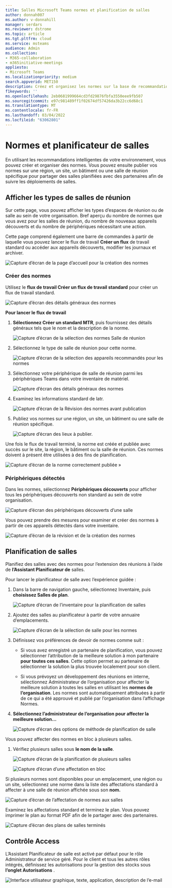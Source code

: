 ```yaml
---
title: Salles Microsoft Teams normes et planification de salles
author: donnah007
ms.author: v-donnahill
manager: serdars
ms.reviewer: dstrome
ms.topic: article
ms.tgt.pltfrm: cloud
ms.service: msteams
audience: Admin
ms.collection:
- M365-collaboration
- m365initiative-meetings
appliesto:
- Microsoft Teams
ms.localizationpriority: medium
search.appverid: MET150
description: Créez et organisez les normes sur la base de recommandations intelligentes de votre environnement.
f1keywords: ''
ms.openlocfilehash: 2eb0681999664cd3fd29876fbfa3550eee9fb507
ms.sourcegitcommit: e97c981489ff1f02674df57426da3b22cc6d68c1
ms.translationtype: MT
ms.contentlocale: fr-FR
ms.lasthandoff: 03/04/2022
ms.locfileid: "63062801"
---
```

# <a name="standards-and-room-planner"></a>Normes et planificateur de salles

En utilisant les recommandations intelligentes de votre environnement, vous pouvez créer et organiser des normes. Vous pouvez ensuite publier vos normes sur une région, un site, un bâtiment ou une salle de réunion spécifique pour partager des salles planifiées avec des partenaires afin de suivre les déploiements de salles.

## <a name="view-meeting-room-types"></a>Afficher les types de salles de réunion

Sur cette page, vous pouvez afficher les types d’espaces de réunion ou de salle au sein de votre organisation. Bref aperçu du nombre de normes que vous avez pour les salles de réunion, du nombre de nouveaux appareils découverts et du nombre de périphériques nécessitant une action.

Cette page comprend également une barre de commandes à partir de laquelle vous pouvez lancer le flux de travail  **Créer un flux** de travail standard ou accéder aux appareils découverts, modifier les journaux et archiver.

![Capture d’écran de la page d’accueil pour la création des normes](../media/standards-and-room-planner-001.png)
### <a name="create-standards"></a>Créer des normes

Utilisez le **flux de travail Créer un flux de travail standard** pour créer un flux de travail standard.

![Capture d’écran des détails généraux des normes](../media/standards-and-room-planner-001.png)

**Pour lancer le flux de travail**

1. **Sélectionnez Créer un standard MTR**, puis fournissez des détails généraux tels que le nom et la description de la norme.

   ![Capture d’écran de la sélection des normes Salle de réunion](../media/standards-and-room-planner-002.png)

1. Sélectionnez le type de salle de réunion pour cette norme.

   ![Capture d’écran de la sélection des appareils recommandés pour les normes](../media/standards-and-room-planner-003.png)

1. Sélectionnez votre périphérique de salle de réunion parmi les périphériques Teams dans votre inventaire de matériel.

   ![Capture d’écran des détails généraux des normes](../media/standards-and-room-planner-004.png)


1. Examinez les informations standard de latr.

   ![Capture d’écran de la Révision des normes avant publication](../media/standards-and-room-planner-005.png)

1. Publiez vos normes sur une région, un site, un bâtiment ou une salle de réunion spécifique.

   ![Capture d’écran des lieux à publier.](../media/standards-and-room-planner-006.png)

Une fois le flux de travail terminé, la norme est créée et publiée avec succès sur le site, la région, le bâtiment ou la salle de réunion. Ces normes doivent à présent être utilisées à des fins de planification.

![Capture d’écran de la norme correctement publiée »](../media/standards-and-room-planner-008.png)
### <a name="discovered-devices"></a>Périphériques détectés

Dans les normes, sélectionnez **Périphériques découverts** pour afficher tous les périphériques découverts non standard au sein de votre organisation.

![Capture d’écran des périphériques découverts d’une salle](../media/standards-and-room-planner-008.png)

Vous pouvez prendre des mesures pour examiner et créer des normes à partir de ces appareils détectés dans votre inventaire.

![Capture d’écran de la révision et de la création des normes](../media/standards-and-room-planner-009.png)

## <a name="room-planning"></a>Planification de salles

Planifiez des salles avec des normes pour l’extension des réunions à l’aide de **l’Assistant Planificateur de** salles.

Pour lancer le planificateur de salle avec l’expérience guidée :

1. Dans la barre de navigation gauche, sélectionnez Inventaire, puis **choisissez Salles de plan**.

   ![Capture d’écran de l’inventaire pour la planification de salles](../media/standards-and-room-planner-010.png)

1. Ajoutez des salles au planificateur à partir de votre annuaire d’emplacements.

   ![Capture d’écran de la sélection de salle pour les normes](../media/standards-and-room-planner-011.png)

1. Définissez vos préférences de devoir de normes comme suit :

   - Si vous avez enregistré un partenaire de planification, vous pouvez sélectionner l’attribution de la meilleure solution à mon partenaire **pour toutes ces salles**. Cette option permet au partenaire de sélectionner la solution la plus trouvée localement pour son client.

   - Si vous prévoyez un développement des réunions en interne, sélectionnez Administrateur de l’organisation pour affecter la meilleure solution à toutes les salles en utilisant les **normes de l’organisation**. Les normes sont automatiquement attribuées à partir de ce qui a été approuvé et publié par l’organisation dans l’affichage Normes.

1. **Sélectionnez l’administrateur de l’organisation pour affecter la meilleure solution...**

   ![Capture d’écran des options de méthode de planification de salle](../media/standards-and-room-planner-012.png)

Vous pouvez affecter des normes en bloc à plusieurs salles.

1. Vérifiez plusieurs salles sous **le nom de la salle**.

   ![Capture d’écran de la planification de plusieurs salles](../media/standards-and-room-planner-013.png)

   ![Capture d’écran d’une affectation en bloc](../media/standards-and-room-planner-014.png)

Si plusieurs normes sont disponibles pour un emplacement, une région ou un site, sélectionnez une norme dans la  liste des affectations standard à affecter à une salle de réunion affichée sous son **nom.**

![Capture d’écran de l’affectation de normes aux salles](../media/standards-and-room-planner-015.png)

Examinez les affectations standard et terminez le plan. Vous pouvez imprimer le plan au format PDF afin de le partager avec des partenaires.

![Capture d’écran des plans de salles terminés](../media/standards-and-room-planner-016.png)

## <a name="access-control"></a>Contrôle Access

L’Assistant Planificateur de salle est activé par défaut pour le rôle Administrateur de service géré. Pour le client et tous les autres rôles intégrés, définissez les autorisations pour la gestion des stocks sous **l’onglet Autorisations** .

![Interface utilisateur graphique, texte, application, description de l’e-mail](../media/standards-and-room-planner-017.png)
